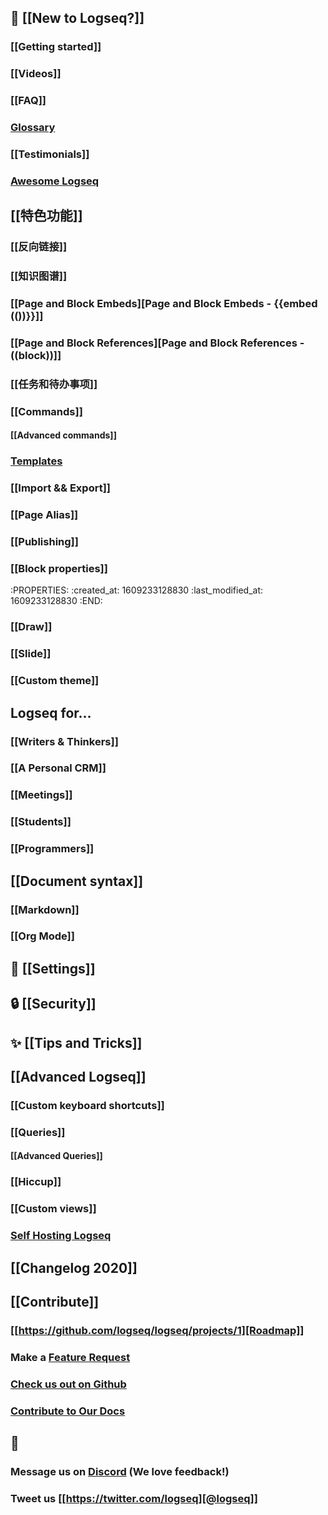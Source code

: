## 🌟 [[New to Logseq?]]
### [[Getting started]]
### [[Videos]]
### [[FAQ]]
### [Glossary](https://discuss.logseq.com/t/glossary-draft-work-in-progress/196)
### [[Testimonials]]
### [Awesome Logseq](https://github.com/logseq/awesome-logseq)
## [[特色功能]]
### [[反向链接]]
### [[知识图谱]]
### [[Page and Block Embeds][Page and Block Embeds - {{embed (())}}]]
### [[Page and Block References][Page and Block References - ((block))]]
### [[任务和待办事项]]
### [[Commands]]
#### [[Advanced commands]]
### [Templates](https://discuss.logseq.com/t/templates-how-to-create-edit-and-insert/200)
### [[Import && Export]]
### [[Page Alias]]
### [[Publishing]]
### [[Block properties]]
:PROPERTIES:
:created_at: 1609233128830
:last_modified_at: 1609233128830
:END:
### [[Draw]]
### [[Slide]]
### [[Custom theme]]
## Logseq for...
### [[Writers & Thinkers]]
### [[A Personal CRM]]
### [[Meetings]]
### [[Students]]
### [[Programmers]]
## [[Document syntax]]
### [[Markdown]]
### [[Org Mode]]
## 👤 [[Settings]]
## 🔒 [[Security]]
## ✨ [[Tips and Tricks]]
## [[Advanced Logseq]]
### [[Custom keyboard shortcuts]]
### [[Queries]]
#### [[Advanced Queries]]
### [[Hiccup]]
### [[Custom views]]
### [Self Hosting Logseq](https://github.com/dustinlacewell/logseq-guide)
## [[Changelog 2020]]
## [[Contribute]]
### [[https://github.com/logseq/logseq/projects/1][Roadmap]]
### Make a [Feature Request](https://discuss.logseq.com/)
### [Check us out on Github](https://github.com/logseq/logseq)
### [Contribute to Our Docs](https://github.com/logseq/docs)
## 💬
### Message us on [Discord](https://discord.gg/KpN4eHY) (We love feedback!)
### Tweet us [[https://twitter.com/logseq][@logseq]]